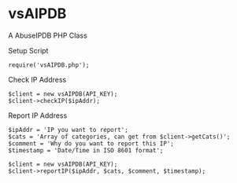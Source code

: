 # vsAIPDB
A AbuseIPDB PHP Class

Setup Script
```
require('vsAIPDB.php');
```

Check IP Address
```
$client = new vsAIPDB(API_KEY);
$client->checkIP($ipAddr);
```

Report IP Address
```
$ipAddr = 'IP you want to report';
$cats = 'Array of categories, can get from $client->getCats()';
$comment = 'Why do you want to report this IP';
$timestamp = 'Date/Time in ISO 8601 format';

$client = new vsAIPDB(API_KEY);
$client->reportIP($ipAddr, $cats, $comment, $timestamp);
```
